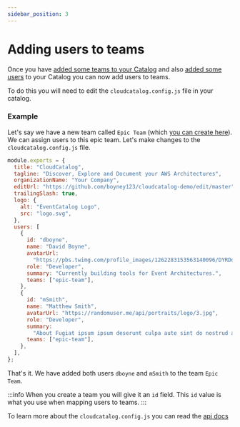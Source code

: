 ```yaml
---
sidebar_position: 3
---
```


# Adding users to teams

Once you have [added some teams to your Catalog](/docs/overview/guides/teams/adding-teams) and also [added some users](/docs/overview/guides/users/adding-users) to your Catalog you can now add users to teams.

To do this you will need to edit the `cloudcatalog.config.js` file in your catalog.

### Example

Let's say we have a new team called `Epic Team` (which [you can create here](/docs/overview/guides/teams/adding-teams)). We can assign users to this epic team.
Let's make changes to the `cloudcatalog.config.js` file.

```js title="cloudcatalog.config.js"
module.exports = {
  title: "CloudCatalog",
  tagline: "Discover, Explore and Document your AWS Architectures",
  organizationName: "Your Company",
  editUrl: "https://github.com/boyney123/cloudcatalog-demo/edit/master",
  trailingSlash: true,
  logo: {
    alt: "EventCatalog Logo",
    src: "logo.svg",
  },
  users: [
    {
      id: "dboyne",
      name: "David Boyne",
      avatarUrl:
        "https://pbs.twimg.com/profile_images/1262283153563140096/DYRDqKg6_400x400.png",
      role: "Developer",
      summary: "Currently building tools for Event Architectures.",
      teams: ["epic-team"],
    },
    {
      id: "mSmith",
      name: "Matthew Smith",
      avatarUrl: "https://randomuser.me/api/portraits/lego/3.jpg",
      role: "Developer",
      summary:
        "About Fugiat ipsum ipsum deserunt culpa aute sint do nostrud anim incididunt cillum culpa consequat.",
      teams: ["epic-team"],
    },
  ],
};
```

That's it. We have added both users `dboyne` and `mSmith` to the team `Epic Team`.

:::info
When you create a team you will give it an `id` field. This `id` value is what you use when mapping users to teams.
:::

To learn more about the `cloudcatalog.config.js` you can read the [api docs](/docs/api/cloudcatalog.config.js)
